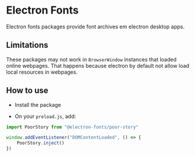 # Electron Fonts

Electron fonts packages provide font archives em electron desktop apps.

## Limitations

These packages may not work in `BrowserWindow` instances that loaded online webpages. That happens because electron by default not allow load local resources in webpages.

## How to use

* Install the package

* On your `preload.js`, add:

```ts
import PoorStory from "@electron-fonts/poor-story"

window.addEventListener("DOMContentLoaded", () => {
    PoorStory.inject()
})
```